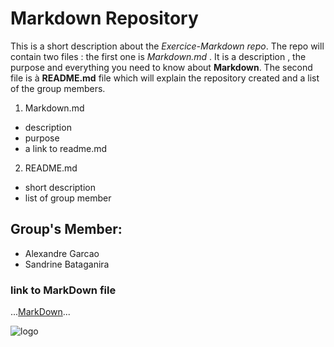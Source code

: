 # Markdown Repository

This is a short description about the *Exercice-Markdown repo*. The repo will contain two files :
the first one is *Markdown.md* . It is a description , the purpose and everything you need to know about **Markdown**.
The second file is à **README.md** file which will explain the repository created and a list of the group members.

1. Markdown.md 
  * description
  * purpose
  * a link to readme.md

2. README.md 
  * short description
  * list of group member 


## Group's Member:

* Alexandre Garcao 
* Sandrine Bataganira 

### link to MarkDown file 
...[MarkDown](https://github.com/alexg-rgb/Markdown/blob/master/markdown.md)...

![logo](https://e7.pngegg.com/pngimages/918/742/png-clipart-logo-brand-markdown-others-blue-logo-thumbnail.png)
